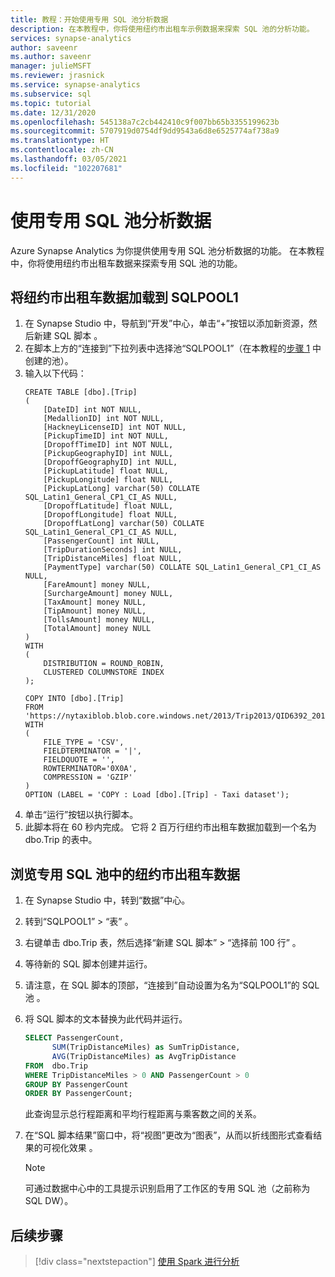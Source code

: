 ```yaml
---
title: 教程：开始使用专用 SQL 池分析数据
description: 在本教程中，你将使用纽约市出租车示例数据来探索 SQL 池的分析功能。
services: synapse-analytics
author: saveenr
ms.author: saveenr
manager: julieMSFT
ms.reviewer: jrasnick
ms.service: synapse-analytics
ms.subservice: sql
ms.topic: tutorial
ms.date: 12/31/2020
ms.openlocfilehash: 545138a7c2cb442410c9f007bb65b3355199623b
ms.sourcegitcommit: 5707919d0754df9dd9543a6d8e6525774af738a9
ms.translationtype: HT
ms.contentlocale: zh-CN
ms.lasthandoff: 03/05/2021
ms.locfileid: "102207681"
---
```

# <a name="analyze-data-with-dedicated-sql-pools"></a>使用专用 SQL 池分析数据

Azure Synapse Analytics 为你提供使用专用 SQL 池分析数据的功能。 在本教程中，你将使用纽约市出租车数据来探索专用 SQL 池的功能。

## <a name="load-the-nyc-taxi-data-into-sqlpool1"></a>将纽约市出租车数据加载到 SQLPOOL1

1. 在 Synapse Studio 中，导航到“开发”中心，单击“+”按钮以添加新资源，然后新建 SQL 脚本 。
1. 在脚本上方的“连接到”下拉列表中选择池“SQLPOOL1”（在本教程的[步骤 1](./get-started-create-workspace.md) 中创建的池）。
1. 输入以下代码：
    ```
    CREATE TABLE [dbo].[Trip]
    (
        [DateID] int NOT NULL,
        [MedallionID] int NOT NULL,
        [HackneyLicenseID] int NOT NULL,
        [PickupTimeID] int NOT NULL,
        [DropoffTimeID] int NOT NULL,
        [PickupGeographyID] int NULL,
        [DropoffGeographyID] int NULL,
        [PickupLatitude] float NULL,
        [PickupLongitude] float NULL,
        [PickupLatLong] varchar(50) COLLATE SQL_Latin1_General_CP1_CI_AS NULL,
        [DropoffLatitude] float NULL,
        [DropoffLongitude] float NULL,
        [DropoffLatLong] varchar(50) COLLATE SQL_Latin1_General_CP1_CI_AS NULL,
        [PassengerCount] int NULL,
        [TripDurationSeconds] int NULL,
        [TripDistanceMiles] float NULL,
        [PaymentType] varchar(50) COLLATE SQL_Latin1_General_CP1_CI_AS NULL,
        [FareAmount] money NULL,
        [SurchargeAmount] money NULL,
        [TaxAmount] money NULL,
        [TipAmount] money NULL,
        [TollsAmount] money NULL,
        [TotalAmount] money NULL
    )
    WITH
    (
        DISTRIBUTION = ROUND_ROBIN,
        CLUSTERED COLUMNSTORE INDEX
    );

    COPY INTO [dbo].[Trip]
    FROM 'https://nytaxiblob.blob.core.windows.net/2013/Trip2013/QID6392_20171107_05910_0.txt.gz'
    WITH
    (
        FILE_TYPE = 'CSV',
        FIELDTERMINATOR = '|',
        FIELDQUOTE = '',
        ROWTERMINATOR='0X0A',
        COMPRESSION = 'GZIP'
    )
    OPTION (LABEL = 'COPY : Load [dbo].[Trip] - Taxi dataset');
    ```
1. 单击“运行”按钮以执行脚本。
1. 此脚本将在 60 秒内完成。 它将 2 百万行纽约市出租车数据加载到一个名为 dbo.Trip 的表中。

## <a name="explore-the-nyc-taxi-data-in-the-dedicated-sql-pool"></a>浏览专用 SQL 池中的纽约市出租车数据

1. 在 Synapse Studio 中，转到“数据”中心。
1. 转到“SQLPOOL1” > “表” 。 
1. 右键单击 dbo.Trip 表，然后选择“新建 SQL 脚本” > “选择前 100 行”  。
1. 等待新的 SQL 脚本创建并运行。
1. 请注意，在 SQL 脚本的顶部，“连接到”自动设置为名为“SQLPOOL1”的 SQL 池 。
1. 将 SQL 脚本的文本替换为此代码并运行。

    ```sql
    SELECT PassengerCount,
          SUM(TripDistanceMiles) as SumTripDistance,
          AVG(TripDistanceMiles) as AvgTripDistance
    FROM  dbo.Trip
    WHERE TripDistanceMiles > 0 AND PassengerCount > 0
    GROUP BY PassengerCount
    ORDER BY PassengerCount;
    ```

    此查询显示总行程距离和平均行程距离与乘客数之间的关系。
1. 在“SQL 脚本结果”窗口中，将“视图”更改为“图表”，从而以折线图形式查看结果的可视化效果 。
    
    > [!NOTE]
    > 可通过数据中心中的工具提示识别启用了工作区的专用 SQL 池（之前称为 SQL DW）。

## <a name="next-steps"></a>后续步骤

> [!div class="nextstepaction"]
> [使用 Spark 进行分析](get-started-analyze-spark.md)
